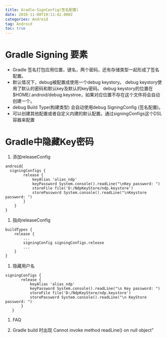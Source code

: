 ```yaml
---
title: Gradle-SignConfig(签名配置)
date: 2016-11-08T19:11:42.000Z
categories: Android
tag: Android
toc: true
---
```


# Gradle Signing 要素

- Gradle 签名打包应用位置，键名，两个密码，还有存储类型一起形成了签名配置。
- 默认情况下，debug被配置成使用一个debug keystory。 debug keystory使用了默认的密码和默认key及默认的key密码。 debug keystory的位置在$HOME/.android/debug.keystroe，如果对应位置不存在这个文件将会自动创建一个。
- debug Build Type(构建类型) 会自动使用debug SigningConfig (签名配置)。
- 可以创建其他配置或者自定义内建的默认配置。通过signingConfigs这个DSL容器来配置

# Gradle中隐藏Key密码

1. 添加releaseConfig

```
android{
  signingConfigs {
        release {
            keyAlias 'alias_ndp'
            keyPassword System.console().readLine("\nKey password: ")
            storeFile file('D:/NdpKeyStore/ndp.keystore')
            storePassword System.console().readLine("\nKeystore password: ")
        }
    }
}
```

1. 指向releaseConfig

```
buildTypes {
    release {
        ...
        signingConfig signingConfigs.release
        ...
    }
}
```

1. 隐藏用户名

```
signingConfigs {
       release {
           keyAlias 'alias_ndp'
           keyPassword System.console().readLine("\n Key password: ")
           storeFile file('D:/NdpKeyStore/ndp.keystore')
           storePassword System.console().readLine("\n KeyStore password: ")
       }
   }
```

1. FAQ

2. Gradle build 时出现 Cannot invoke method readLine() on null object"
